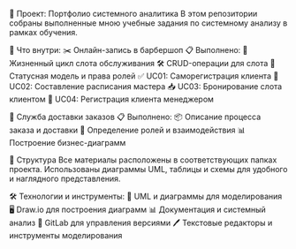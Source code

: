 📂 Проект: Портфолио системного аналитика
В этом репозитории собраны выполненные мною учебные задания по системному анализу в рамках обучения.

📌 Что внутри:
✂️ Онлайн-запись в барбершоп
📋 Выполнено:
🔄 Жизненный цикл слота обслуживания
🛠️ CRUD-операции для слота
🔐 Статусная модель и права ролей
✅ UC01: Саморегистрация клиента
📅 UC02: Составление расписания мастера
📥 UC03: Бронирование слота клиентом
🧾 UC04: Регистрация клиента менеджером

🚚 Служба доставки заказов
📋 Выполнено:
📦 Описание процесса заказа и доставки
👥 Определение ролей и взаимодействия
📊 Построение бизнес-диаграмм

📁 Структура
Все материалы расположены в соответствующих папках проекта. Использованы диаграммы UML, таблицы и схемы для удобного и наглядного представления.

🛠️ Технологии и инструменты:
📝 UML и диаграммы для моделирования
🖥️ Draw.io для построения диаграмм
📊 Документация и системный анализ
📁 GitLab для управления версиями
🖊️ Текстовые редакторы и инструменты моделирования

